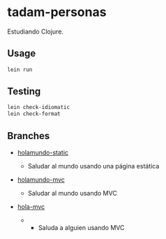 # tadam-personas

Estudiando Clojure.

## Usage

```sh
lein run
```

## Testing

``` sh
lein check-idiomatic
lein check-format
```

## Branches

- [holamundo-static](https://github.com/akobashikawa/tadam-personas/tree/holamundo-static)
    - Saludar al mundo usando una página estática

- [holamundo-mvc](https://github.com/akobashikawa/tadam-personas/tree/holamundo-mvc)
    - Saludar al mundo usando MVC

- [hola-mvc](https://github.com/akobashikawa/tadam-personas/tree/hola-mvc)
    - - Saluda a alguien usando MVC
